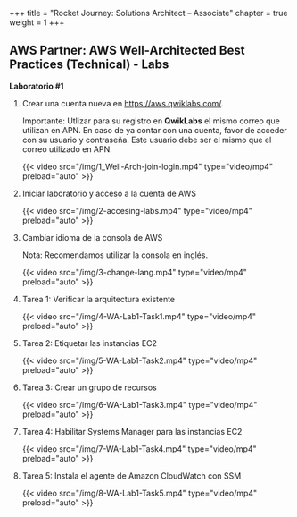 +++ 
title = "Rocket Journey: Solutions Architect – Associate" 
chapter = true 
weight = 1 
+++

## AWS Partner: AWS Well-Architected Best Practices (Technical) - Labs

**Laboratorio #1**

1. Crear una cuenta nueva en <a href="https://aws.qwiklabs.com/" target="_blank">https://aws.qwiklabs.com/</a>.

	Importante: Utlizar para su registro en **QwikLabs** el mismo correo que utilizan en APN. En caso de ya contar con una cuenta, favor de acceder con su usuario y contraseña. Este usuario debe ser el mismo que el correo utilizado en APN.

	{{< video src="/img/1_Well-Arch-join-login.mp4" type="video/mp4" preload="auto" >}}

1. Iniciar laboratorio y acceso a la cuenta de AWS

	{{< video src="/img/2-accesing-labs.mp4" type="video/mp4" preload="auto" >}}

1. Cambiar idioma de la consola de AWS

	Nota: Recomendamos utilizar la consola en inglés.

	{{< video src="/img/3-change-lang.mp4" type="video/mp4" preload="auto" >}}

1. Tarea 1: Verificar la arquitectura existente

	{{< video src="/img/4-WA-Lab1-Task1.mp4" type="video/mp4" preload="auto" >}}

1. Tarea 2: Etiquetar las instancias EC2

	{{< video src="/img/5-WA-Lab1-Task2.mp4" type="video/mp4" preload="auto" >}}

1. Tarea 3: Crear un grupo de recursos

	{{< video src="/img/6-WA-Lab1-Task3.mp4" type="video/mp4" preload="auto" >}}

1. Tarea 4: Habilitar Systems Manager para las instancias EC2

	{{< video src="/img/7-WA-Lab1-Task4.mp4" type="video/mp4" preload="auto" >}}

1. Tarea 5: Instala el agente de Amazon CloudWatch con SSM

	{{< video src="/img/8-WA-Lab1-Task5.mp4" type="video/mp4" preload="auto" >}}


